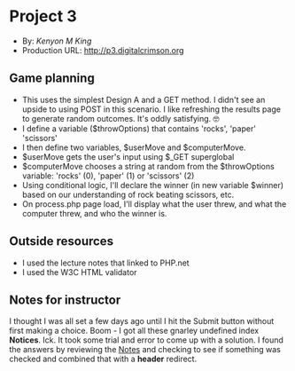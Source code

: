 # Project 3
+ By: *Kenyon M King*
+ Production URL: <http://p3.digitalcrimson.org>

## Game planning
* This uses the simplest Design A and a GET method. I didn't see an upside to using POST in this scenario. I like refreshing the results page to generate random outcomes. It's oddly satisfying. 🤓
* I define a variable ($throwOptions) that contains 'rocks', 'paper' 'scissors'
* I then define two variables, $userMove and $computerMove. 
* $userMove gets the user's input using $_GET superglobal
* $computerMove chooses a string at random from the $throwOptions variable: 'rocks' (0), 'paper' (1) or 'scissors' (2)
* Using conditional logic, I'll declare the winner (in new variable $winner) based on our understanding of rock beating scissors, etc.
* On process.php page load, I'll display what the user threw, and what the computer threw, and who the winner is.


## Outside resources
* I used the lecture notes that linked to PHP.net
* I used the W3C HTML validator

## Notes for instructor
I thought I was all set a few days ago until I hit the Submit button without first making a choice.  Boom - I got all these gnarley undefined index __Notices__. Ick.
It took some trial and error to come up with a solution. I found the answers by reviewing the [Notes](https://hesweb.dev/e2/notes#/php/form-inputs-misc) and checking to see if something was checked and  combined that with a __header__ redirect.
